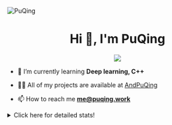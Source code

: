 ![PuQing](https://user-images.githubusercontent.com/27223114/171565019-9a56fae6-b08b-421f-99db-7e830da42371.png)

<h1 align="center">Hi 👋, I'm PuQing</h1>

<p align="center">
  <img src="https://github-widgetbox.vercel.app/api/profile?username=AndPuQing&data=followers,repositories,stars,commits"/>
</p>

- 🌱 I’m currently learning **Deep learning, C++**

- 👨‍💻 All of my projects are available at [AndPuQing](https://github.com/AndPuQing)

- 📫 How to reach me **me@puqing.work**

<details>
<summary>Click here for detailed stats!</summary>

<!--START_SECTION:waka-->
**I'm a Night 🦉** 

```text
🌞 Morning    35 commits     ██░░░░░░░░░░░░░░░░░░░░░░░   10.29% 
🌆 Daytime    125 commits    █████████░░░░░░░░░░░░░░░░   36.76% 
🌃 Evening    118 commits    ████████░░░░░░░░░░░░░░░░░   34.71% 
🌙 Night      62 commits     ████░░░░░░░░░░░░░░░░░░░░░   18.24%

```


📊 **This Week I Spent My Time On** 

```text
💬 Programming Languages: 
Jupyter Notebook         14 hrs 55 mins      ██████████████░░░░░░░░░░░   59.4% 
Python                   8 hrs 47 mins       ████████░░░░░░░░░░░░░░░░░   34.98% 
JavaScript               1 hr 16 mins        █░░░░░░░░░░░░░░░░░░░░░░░░   5.08% 
GitIgnore file           3 mins              ░░░░░░░░░░░░░░░░░░░░░░░░░   0.21% 
Other                    2 mins              ░░░░░░░░░░░░░░░░░░░░░░░░░   0.17%

🔥 Editors: 
VS Code                  22 hrs 29 mins      ██████████████████████░░░   89.52% 
DataSpell                1 hr 37 mins        █░░░░░░░░░░░░░░░░░░░░░░░░   6.5% 
PyCharm                  1 hr                █░░░░░░░░░░░░░░░░░░░░░░░░   3.99%

💻 Operating System: 
Windows                  17 hrs 1 min        █████████████████░░░░░░░░   67.77% 
Linux                    8 hrs 5 mins        ████████░░░░░░░░░░░░░░░░░   32.23%

```


<!--END_SECTION:waka-->
</details>
